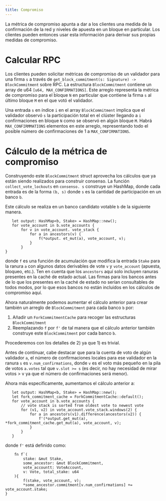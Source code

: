 ```yaml
---
title: Compromiso
---
```


La métrica de compromiso apunta a dar a los clientes una medida de la confirmación de la red y niveles de apuesta en un bloque en particular. Los clientes pueden entonces usar esta información para derivar sus propias medidas de compromiso.

# Calcular RPC

Los clientes pueden solicitar métricas de compromiso de un validador para una firma `s` a través de `get_block_commitment(s: Signature) -> BlockCommitment` sobre RPC. La estructura `BlockCommitment` contiene un array de u64 `[u64, MAX_CONFIRMATIONS]`. Este arreglo representa la métrica de compromiso para el bloque `N` en particular que contiene la firma `s` al último bloque `M` en el que votó el validador.

Una entrada `s` en índice `i` en el array `BlockCommitment` implica que el validador observó `s` la participación total en el clúster llegando a `i` confirmaciones en bloque `N` como se observó en algún bloque `M`. Habrá `MAX_CONFIRMMATIONS` elementos en este arreglo, representando todo el posible número de confirmaciones de 1 a `MAX_CONFIRMATIONS`.

# Cálculo de la métrica de compromiso

Construyendo este `BlockCommitment` struct aprovecha los cálculos que ya están siendo realizados para construir consenso. La función `collect_vote_lockouts` en `consenso. s` construye un HashMap, donde cada entrada es de la forma `(b, s)` donde `s` es la cantidad de participación en un banco `b`.

Este cálculo se realiza en un banco candidato votable `b` de la siguiente manera.

```text
   let output: HashMap<b, Stake> = HashMap::new();
   for vote_account in b.vote_accounts {
       for v in vote_account. vote_stack {
           for a in ancestors(v) {
               f(*output. et_mut(a), vote_account, v);
           }
       }
}
```

donde `f` es una función de acumulación que modifica la entrada `Stake` para la ranura `a` con algunos datos derivables de vote `v` y `vote_account` (apuesta, bloqueo, etc.). Ten en cuenta que los `ancestors` aquí solo incluyen ranuras presentes en la caché de estado actual. Las firmas para los bancos antes de lo que los presentes en la caché de estado no serían consultables de todos modos, por lo que esos bancos no están incluidos en los cálculos de compromiso aquí.

Ahora naturalmente podemos aumentar el cálculo anterior para crear también un arreglo de `BlockCommitment` para cada banco `b` por:

1. Añadir un `ForkCommitmentCache` para recoger las estructuras `BlockCommitment`
2. Reemplazando `f` por `f'` de tal manera que el cálculo anterior también construye este `BlockCommitment` por cada banco `b`.

Procederemos con los detalles de 2) ya que 1) es trivial.

Antes de continuar, cabe destacar que para la cuenta de voto de algún validador `a`, el número de confirmaciones locales para ese validador en la ranura `s` es `v.num_confirmations`, donde `v` es el voto más pequeño en la pila de votos `a.votes` tal que `v.slot >= s` (es decir, no hay necesidad de mirar votos > v ya que el número de confirmaciones será menor).

Ahora más específicamente, aumentamos el cálculo anterior a:

```text
   let output: HashMap<b, Stake> = HashMap::new();
   let fork_commitment_cache = ForkCommitmentCache::default();
   for vote_account in b.vote_accounts {
       // vote stack is sorted from oldest vote to newest vote
       for (v1, v2) in vote_account.vote_stack.windows(2) {
           for a in ancestors(v1).difference(ancestors(v2)) {
               f'(*output.get_mut(a), *fork_commitment_cache.get_mut(a), vote_account, v);
           }
       }
   }
```

donde `f'` está definido como:

```text
    fn f`(
        stake: &mut Stake,
        some_ancestor: &mut BlockCommitment,
        vote_accountt: VoteAccount,
        v: Vote, total_stake: u64
    ){
        f(stake, vote_account, v);
        *some_ancestor.commitment[v.num_confirmations] += vote_account.stake;
}
```
